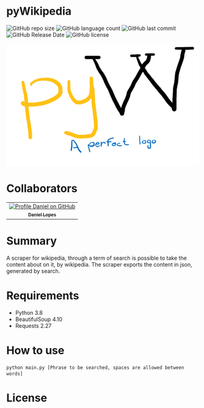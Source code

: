# pyWikipedia
![GitHub repo size](https://img.shields.io/github/repo-size/danielcreeklear/pyWikipedia?style=for-the-badge)
![GitHub language count](https://img.shields.io/github/languages/count/danielcreeklear/pyWikipedia?style=for-the-badge)
![GitHub last commit](https://img.shields.io/github/last-commit/danielcreeklear/pyWikipedia?style=for-the-badge)
![GitHub Release Date](https://img.shields.io/github/release-date/danielcreeklear/pyWikipedia?style=for-the-badge)
![GitHub license](https://img.shields.io/github/license/danielcreeklear/pyWikipedia?style=for-the-badge)

![pyW](pyW.png)

# Collaborators
<table>
<tr>
<td align="center">
<a href="#">
<img src="https://avatars.githubusercontent.com/u/50249010?v=4" width="100px;" alt="Profile Daniel on GitHub"/><br>
<sub>
<b>Daniel Lopes</b>
</sub>
</a>
</tr>
</table>

# Summary
A scraper for wikipedia, through a term of search is possible
to take the content about on it, by wikipedia.
The scraper exports the content in json, generated by search.

# Requirements
* Python 3.8
* BeautifulSoup 4.10
* Requests 2.27

# How to use
```console
python main.py [Phrase to be searched, spaces are allowed between words]
```

# License

